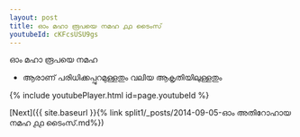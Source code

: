 ```yaml
---
layout: post
title: ഓം മഹാ രൂപയെ നമഹ ൧൧ ടൈംസ്
youtubeId: cKFcsUSU9gs
---
```

 
 
 ഓം മഹാ രൂപയെ നമഹ 
 
 -  ആരാണ് പരിധിക്കപ്പുറമുള്ളതും വലിയ ആകൃതിയിലുള്ളതും 
 
  
 
  
 
 
 
 
 
 


{% include youtubePlayer.html id=page.youtubeId %}
 
[Next]({{ site.baseurl }}{% link  split1/_posts/2014-09-05-ഓം അതിറോഹായ നമഹ ൧൧ ടൈംസ്.md%})
 
